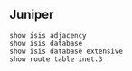 ## Juniper 
```
show isis adjacency
show isis database
show isis database extensive 
show route table inet.3
```
